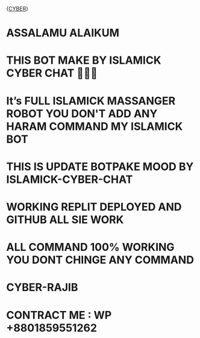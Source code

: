 {[CYBER]("https://i.postimg.cc/6Qq4Rj0n/received-1179986086568273.jpg")}
# ASSALAMU ALAIKUM 
# THIS BOT MAKE BY ISLAMICK CYBER CHAT 🤗💜✨
# It’s FULL ISLAMICK MASSANGER ROBOT YOU DON'T ADD ANY HARAM COMMAND MY ISLAMICK BOT
# THIS IS UPDATE BOTPAKE MOOD BY ISLAMICK-CYBER-CHAT
# WORKING REPLIT DEPLOYED AND GITHUB ALL SIE WORK
# ALL COMMAND 100% WORKING YOU DONT CHINGE ANY COMMAND
# CYBER-RAJIB
# CONTRACT ME : WP +8801859551262


